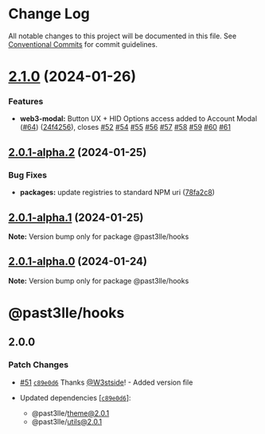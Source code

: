 # Change Log

All notable changes to this project will be documented in this file.
See [Conventional Commits](https://conventionalcommits.org) for commit guidelines.

# [2.1.0](https://github.com/PAST3LLE/schematics-monorepo/compare/@past3lle/hooks@2.0.0-alpha.3...@past3lle/hooks@2.1.0) (2024-01-26)


### Features

* **web3-modal:** Button UX + HID Options access added to Account Modal ([#64](https://github.com/PAST3LLE/schematics-monorepo/issues/64)) ([24f4256](https://github.com/PAST3LLE/schematics-monorepo/commit/24f42567db28f175cadcd6ec581a5cb8b7ea6c74)), closes [#52](https://github.com/PAST3LLE/schematics-monorepo/issues/52) [#54](https://github.com/PAST3LLE/schematics-monorepo/issues/54) [#55](https://github.com/PAST3LLE/schematics-monorepo/issues/55) [#56](https://github.com/PAST3LLE/schematics-monorepo/issues/56) [#57](https://github.com/PAST3LLE/schematics-monorepo/issues/57) [#58](https://github.com/PAST3LLE/schematics-monorepo/issues/58) [#59](https://github.com/PAST3LLE/schematics-monorepo/issues/59) [#60](https://github.com/PAST3LLE/schematics-monorepo/issues/60) [#61](https://github.com/PAST3LLE/schematics-monorepo/issues/61)





## [2.0.1-alpha.2](https://github.com/PAST3LLE/schematics-monorepo/compare/@past3lle/hooks@2.0.1-alpha.1...@past3lle/hooks@2.0.1-alpha.2) (2024-01-25)


### Bug Fixes

* **packages:** update registries to standard NPM uri ([78fa2c8](https://github.com/PAST3LLE/schematics-monorepo/commit/78fa2c870d2458a22fa0109a2aa29fde94b1cb64))





## [2.0.1-alpha.1](https://github.com/PAST3LLE/schematics-monorepo/compare/@past3lle/hooks@2.0.1-alpha.0...@past3lle/hooks@2.0.1-alpha.1) (2024-01-25)

**Note:** Version bump only for package @past3lle/hooks





## [2.0.1-alpha.0](https://github.com/PAST3LLE/schematics-monorepo/compare/@past3lle/hooks@2.0.0-alpha.3...@past3lle/hooks@2.0.1-alpha.0) (2024-01-24)

**Note:** Version bump only for package @past3lle/hooks





# @past3lle/hooks

## 2.0.0

### Patch Changes

- [#51](https://github.com/PAST3LLE/monorepo/pull/51) [`c89e0d6`](https://github.com/PAST3LLE/monorepo/commit/c89e0d68f2bcadfd418e04737b5ba1416d714796) Thanks [@W3stside](https://github.com/W3stside)! - Added version file

- Updated dependencies [[`c89e0d6`](https://github.com/PAST3LLE/monorepo/commit/c89e0d68f2bcadfd418e04737b5ba1416d714796)]:
  - @past3lle/theme@2.0.1
  - @past3lle/utils@2.0.1
